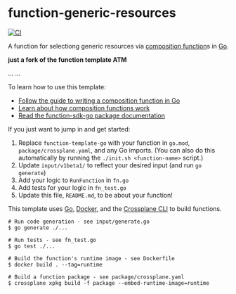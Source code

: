 # function-generic-resources
[![CI](https://github.com/crossplane/function-template-go/actions/workflows/ci.yml/badge.svg)](https://github.com/crossplane/function-template-go/actions/workflows/ci.yml)

A function for selectiong generic resources via [composition function][functions]s in [Go][go].

**just a fork of the function template ATM**

...
...


To learn how to use this template:

* [Follow the guide to writing a composition function in Go][function guide]
* [Learn about how composition functions work][functions]
* [Read the function-sdk-go package documentation][package docs]

If you just want to jump in and get started:

1. Replace `function-template-go` with your function in `go.mod`,
   `package/crossplane.yaml`, and any Go imports. (You can also do this
   automatically by running the `./init.sh <function-name>` script.)
1. Update `input/v1beta1/` to reflect your desired input (and run `go generate`)
1. Add your logic to `RunFunction` in `fn.go`
1. Add tests for your logic in `fn_test.go`
1. Update this file, `README.md`, to be about your function!

This template uses [Go][go], [Docker][docker], and the [Crossplane CLI][cli] to
build functions.

```shell
# Run code generation - see input/generate.go
$ go generate ./...

# Run tests - see fn_test.go
$ go test ./...

# Build the function's runtime image - see Dockerfile
$ docker build . --tag=runtime

# Build a function package - see package/crossplane.yaml
$ crossplane xpkg build -f package --embed-runtime-image=runtime
```

[functions]: https://docs.crossplane.io/latest/concepts/composition-functions
[go]: https://go.dev
[function guide]: https://docs.crossplane.io/knowledge-base/guides/write-a-composition-function-in-go
[package docs]: https://pkg.go.dev/github.com/crossplane/function-sdk-go
[docker]: https://www.docker.com
[cli]: https://docs.crossplane.io/latest/cli
